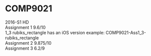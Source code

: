 # COMP9021
2016-S1 HD<br>
Assignment 1 9.6/10<br>
        1_3 rubiks_rectangle has an iOS version example: COMP9021-Ass1_3-rubiks_rectangle<br>
Assignment 2 9.875/10<br>
Assignment 3 6.2/9<br>  
